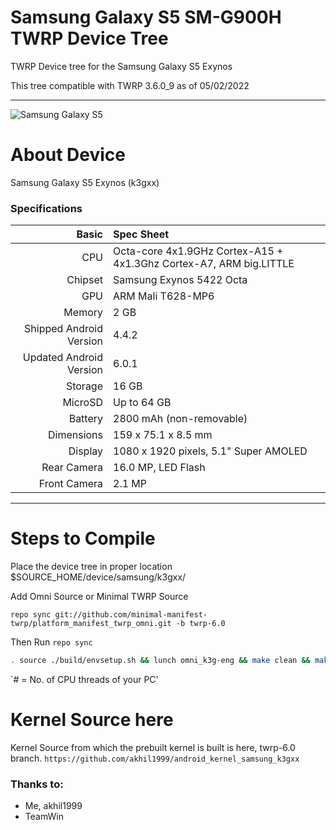 # Samsung Galaxy S5 SM-G900H TWRP Device Tree

TWRP Device tree for the Samsung Galaxy S5 Exynos

This tree compatible with TWRP 3.6.0_9 as of 05/02/2022

---
![Samsung Galaxy S5](https://fdn2.gsmarena.com/vv/pics/samsung/samsung-galaxy-s5-g900f-1.jpg)


# About Device

Samsung Galaxy S5 Exynos (k3gxx)

### Specifications

Basic   | Spec Sheet
-------:|:-------------------------
CPU     | Octa-core 4x1.9GHz Cortex-A15 + 4x1.3Ghz Cortex-A7, ARM big.LITTLE
Chipset | Samsung Exynos 5422 Octa
GPU     | ARM Mali T628-MP6
Memory  | 2 GB
Shipped Android Version | 4.4.2
Updated Android Version | 6.0.1
Storage | 16 GB
MicroSD | Up to 64 GB
Battery | 2800 mAh (non-removable)
Dimensions | 159 x 75.1 x 8.5 mm
Display | 1080 x 1920 pixels, 5.1" Super AMOLED
Rear Camera  | 16.0 MP, LED Flash
Front Camera | 2.1 MP

---

#  Steps to Compile

 Place the device tree in proper location $SOURCE_HOME/device/samsung/k3gxx/ 
 
 Add Omni Source or Minimal TWRP Source
 
 `repo sync git://github.com/minimal-manifest-twrp/platform_manifest_twrp_omni.git -b twrp-6.0`
 
Then Run `repo sync` 

```sh
. source ./build/envsetup.sh && lunch omni_k3g-eng && make clean && make -j# recoveryimage
```
`# = No. of CPU threads of your PC'

#  Kernel Source here

 Kernel Source from which the prebuilt kernel is built is here, twrp-6.0 branch.
 `https://github.com/akhil1999/android_kernel_samsung_k3gxx`

### Thanks to:
 * Me, akhil1999
 * TeamWin
